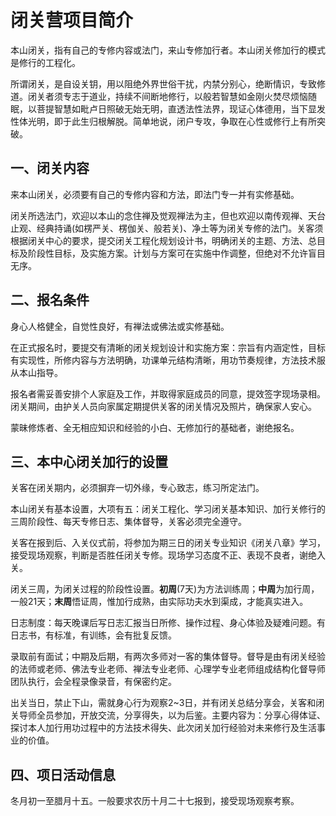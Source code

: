 # 闭关营项目简介

本山闭关，指有自己的专修内容或法门，来山专修加行者。本山闭关修加行的模式是修行的工程化。

所谓闭关，是自设关钥，用以阻绝外界世俗干扰，内禁分别心，绝断情识，专致修道。闭关者须专志于道业，持续不间断地修行，以般若智慧如金刚火焚尽烦恼随眠，以菩提智慧如毗卢日照破无始无明，直透法性法界，现证心体德用，当下显发性体光明，即于此生归根解脱。简单地说，闭户专攻，争取在心性或修行上有所突破。

## 一、闭关内容

来本山闭关，必须要有自己的专修内容和方法，即法门专一并有实修基础。

闭关所选法门，欢迎以本山的念住禅及觉观禅法为主，但也欢迎以南传观禅、天台止观、经典持诵(如楞严关、楞伽关、般若关)、净土等为闭关专修的法门。关客须根据闭关中心的要求，提交闭关工程化规划设计书，明确闭关的主题、方法、总目标及阶段性目标，及实施方案。计划与方案可在实施中作调整，但绝对不允许盲目无序。

## 二、报名条件

身心人格健全，自觉性良好，有禅法或佛法或实修基础。

在正式报名时，要提交有清晰的闭关规划设计和实施方案：宗旨有内涵定性，目标有实现性，所修内容与方法明确，功课单元结构清晰，用功节奏规律，方法技术服从本山指导。

报名者需妥善安排个人家庭及工作，并取得家庭成员的同意，提效签字现场录相。闭关期间，由护关人员向家属定期提供关客的闭关情况及照片，确保家人安心。

蒙昧修炼者、全无相应知识和经验的小白、无修加行的基础者，谢绝报名。

## 三、本中心闭关加行的设置

关客在闭关期内，必须摒弃一切外缘，专心致志，练习所定法门。

本山闭关有基本设置，大项有五：闭关工程化、学习闭关基本知识、加行关修行的三周阶段性、每天专修日志、集体督导，关客必须完全遵守。

关客在报到后、入关仪式前，将参加为期三日的闭关专业知识《闭关八章》学习，接受现场观察，判断是否胜任闭关专修。现场学习态度不正、表现不良者，谢绝入关。

闭关三周，为闭关过程的阶段性设置。**初周**(7天)为方法训练周；**中周**为加行周，一般21天；**末周**悟证周，惟加行成熟，由实际功夫水到渠成，才能真实进入。

日志制度：每天晚课后写日志汇报当日所修、操作过程、身心体验及疑难问题。有日志书，有标准，有训练，会有批复反馈。

录取前有面试；中期及后期，有两次多师对一客的集体督导。督导是由有闭关经验的法师或老师、佛法专业老师、禅法专业老师、心理学专业老师组成结构化督导师团队执行，会全程录像录音，有保密约定。

出关当日，禁止下山，需就身心行为观察2~3日，并有闭关总结分享会，关客和闭关导师全员参加，开放交流，分享得失，以为后鉴。主要内容为：分享心得体证、探讨本人加行用功过程中的方法技术得失、此次闭关加行经验对未来修行及生活事业的价值。

## 四、项日活动信息

冬月初一至腊月十五。一般要求农历十月二十七报到，接受现场观察考察。